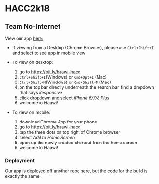 # HACC2k18

## Team No-Internet
View our app [here:](http://bit.ly/haawi-hacc)
 - If viewing from a Desktop (Chrome Browser), please use `Ctrl+Shift+I` and select to see app in mobile view
 - To view on desktop:
   1) go to https://bit.ly/haawi-hacc
   2) `Ctrl+Shift+I`(Windows) or `Cmd+Opt+I` (Mac)
   3) `Ctrl+Shift+M`(Windows) or `Cmd+Shift+M` (Mac)
   4) on the top bar directly underneath the search bar, find a dropdown that says _Responsive_
   5) click dropdown and select _iPhone 6/7/8 Plus_
   6) welcome to Haawi!
    
 - To view on mobile:
   1) download Chrome App for your phone
   2) go to https://bit.ly/haawi-hacc
   3) tap the three dots on top right of Chrome browser
   4) select _Add to Home Screen_
   5) open up the newly created shortcut from the home screen
   6) welcome to Haawi!

### Deployment
Our app is deployed off another repo [here](https://github.com/zakattack9/HACC2k18/tree/master), but the code for the build is exactly the same.
